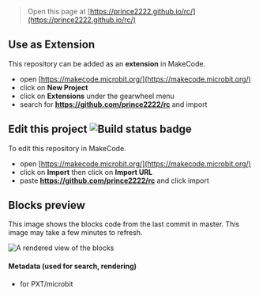 
> Open this page at [https://prince2222.github.io/rc/](https://prince2222.github.io/rc/)

## Use as Extension

This repository can be added as an **extension** in MakeCode.

* open [https://makecode.microbit.org/](https://makecode.microbit.org/)
* click on **New Project**
* click on **Extensions** under the gearwheel menu
* search for **https://github.com/prince2222/rc** and import

## Edit this project ![Build status badge](https://github.com/prince2222/rc/workflows/MakeCode/badge.svg)

To edit this repository in MakeCode.

* open [https://makecode.microbit.org/](https://makecode.microbit.org/)
* click on **Import** then click on **Import URL**
* paste **https://github.com/prince2222/rc** and click import

## Blocks preview

This image shows the blocks code from the last commit in master.
This image may take a few minutes to refresh.

![A rendered view of the blocks](https://github.com/prince2222/rc/raw/master/.github/makecode/blocks.png)

#### Metadata (used for search, rendering)

* for PXT/microbit
<script src="https://makecode.com/gh-pages-embed.js"></script><script>makeCodeRender("{{ site.makecode.home_url }}", "{{ site.github.owner_name }}/{{ site.github.repository_name }}");</script>
